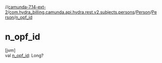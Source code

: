 //[camunda-7.14-ext-2](../../../../index.md)/[com.hydra_billing.camunda.api.hydra.rest.v2.subjects.persons](../../index.md)/[Person](../index.md)/[Person](index.md)/[n_opf_id](n_opf_id.md)

# n_opf_id

[jvm]\
val [n_opf_id](n_opf_id.md): Long?
